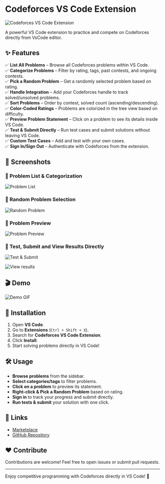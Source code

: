 # Codeforces VS Code Extension

![Codeforces VS Code Extension](resources/docs/preview.png)

A powerful VS Code extension to practice and compete on Codeforces directly from VsCode editor.

## ✨ Features

✅ **List All Problems** – Browse all Codeforces problems within VS Code.  
✅ **Categorize Problems** – Filter by rating, tags, past contests, and ongoing contests.  
✅ **Pick a Random Problem** – Get a randomly selected problem based on rating.  
✅ **Handle Integration** – Add your Codeforces handle to track solved/unsolved problems.  
✅ **Sort Problems** – Order by contest, solved count (ascending/descending).  
✅ **Color-Coded Ratings** – Problems are colorized in the tree view based on difficulty.  
✅ **Preview Problem Statement** – Click on a problem to see its details inside VS Code.  
✅ **Test & Submit Directly** – Run test cases and submit solutions without leaving VS Code.  
✅ **Custom Test Cases** – Add and test with your own cases.  
✅ **Sign In/Sign Out** – Authenticate with Codeforces from the extension.  

## 📸 Screenshots

### 🌟 Problem List & Categorization

![Problem List](resources/docs/categorization.png)

### 🎯 Random Problem Selection

![Random Problem](resources/docs/pick-problem.png)

### 📝 Problem Preview

![Problem Preview](resources/docs/preview-problem.png)

### 🚀 Test, Submit and View Results Directly

![Test & Submit](resources/docs/test-submit.png)

![View results](resources/docs/submit.png)

## 🎬 Demo

![Demo GIF](https://your-image-url.com/demo.gif)

## 🚀 Installation

1. Open **VS Code**.
2. Go to **Extensions** (`Ctrl + Shift + X`).
3. Search for **Codeforces VS Code Extension**.
4. Click **Install**.
5. Start solving problems directly in VS Code!

## 🛠️ Usage

- **Browse problems** from the sidebar.
- **Select categories/tags** to filter problems.
- **Click on a problem** to preview its statement.
- **Right-click & Pick a Random Problem** based on rating.
- **Sign in** to track your progress and submit directly.
- **Run tests & submit** your solution with one click.

## 🔗 Links

- [Marketplace](https://marketplace.visualstudio.com/items?itemName=codewithsathya.vscode-codeforces)
- [GitHub Repository](https://github.com/codewithsathya/vscode-codeforces)

## ❤️ Contribute

Contributions are welcome! Feel free to open issues or submit pull requests.

---

Enjoy competitive programming with Codeforces directly in VS Code! 🚀
